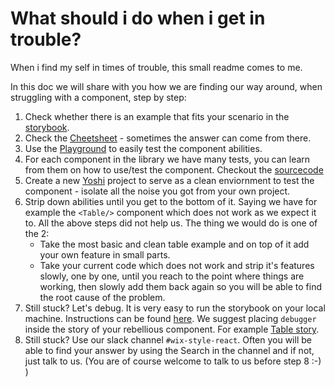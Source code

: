# What should i do when i get in trouble?

When i find my self in times of trouble, this small readme comes to me.

In this doc we will share with you how we are finding our way around, when struggling with a component, step by step:

1. Check whether there is an example that fits your scenario in the [storybook](https://wix-wix-style-react.surge.sh/).
2. Check the [Cheetsheet](https://wix-wix-style-react.surge.sh/?selectedKind=Introduction&selectedStory=Components%20Cheatsheet&full=0&addons=0&stories=1&panelRight=0) - sometimes the answer can come from there. 
3. Use the [Playground](https://wix-wix-style-react.surge.sh/?selectedKind=Introduction&selectedStory=Playground&full=0&addons=0&stories=1&panelRight=0) to easily test the component abilities.
4. For each component in the library we have many tests, you can learn from them on how to use/test the component. Checkout the [sourcecode](https://github.com/wix/wix-style-react)
5. Create a new [Yoshi](https://github.com/wix/yoshi) project to serve as a clean enviornment to test the component - isolate all the noise you got from your own project.
6. Strip down abilities until you get to the bottom of it. Saying we have for example the `<Table/>` component which does not work as we expect it to. All the above steps did not help us. The thing we would do is one of the 2:
    - Take the most basic and clean table example and on top of it add your own feature in small parts.
    - Take your current code which does not work and strip it's features slowly, one by one, until you reach to the point where things are working, then slowly add them back again so you will be able to find the root cause of the problem.
7. Still stuck? Let's debug.
   It is very easy to run the storybook on your local machine.
   Instructions can be found [here](https://github.com/wix/wix-style-react/blob/master/CONTRIBUTING.md).
   We suggest placing `debugger` inside the story of your rebellious component. For example [Table story](https://github.com/wix/wix-style-react/blob/1b3e00fb624929927b3921905f8db8bdb011c427/src/Table/docs/index.story.js).
8. Still stuck? Use our slack channel `#wix-style-react`. Often you will be able to find your answer by using the Search in the channel and if not, just talk to us. (You are of course welcome to talk to us before step 8 :-) )

